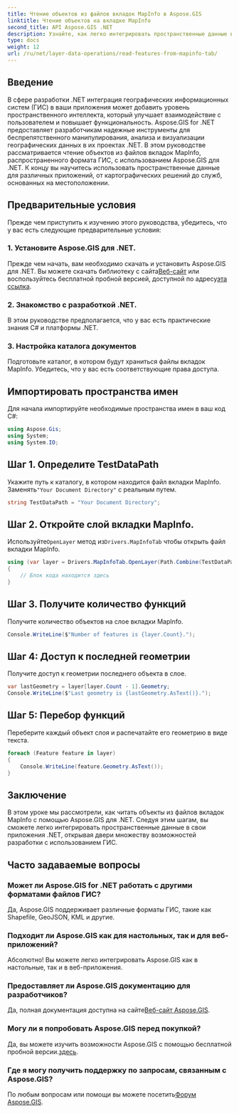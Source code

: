 ```yaml
---
title: Чтение объектов из файлов вкладок MapInfo в Aspose.GIS
linktitle: Чтение объектов на вкладке MapInfo
second_title: API Aspose.GIS .NET
description: Узнайте, как легко интегрировать пространственные данные в ваши .NET-приложения с помощью Aspose.GIS, что позволит вам без труда считывать объекты из файлов вкладок MapInfo.
type: docs
weight: 12
url: /ru/net/layer-data-operations/read-features-from-mapinfo-tab/
---
```

## Введение
В сфере разработки .NET интеграция географических информационных систем (ГИС) в ваши приложения может добавить уровень пространственного интеллекта, который улучшает взаимодействие с пользователем и повышает функциональность. Aspose.GIS for .NET предоставляет разработчикам надежные инструменты для беспрепятственного манипулирования, анализа и визуализации географических данных в их проектах .NET. В этом руководстве рассматривается чтение объектов из файлов вкладок MapInfo, распространенного формата ГИС, с использованием Aspose.GIS для .NET. К концу вы научитесь использовать пространственные данные для различных приложений, от картографических решений до служб, основанных на местоположении.
## Предварительные условия
Прежде чем приступить к изучению этого руководства, убедитесь, что у вас есть следующие предварительные условия:
### 1. Установите Aspose.GIS для .NET.
 Прежде чем начать, вам необходимо скачать и установить Aspose.GIS для .NET. Вы можете скачать библиотеку с сайта[Веб-сайт](https://releases.aspose.com/gis/net/) или воспользуйтесь бесплатной пробной версией, доступной по адресу[эта ссылка](https://releases.aspose.com/).
### 2. Знакомство с разработкой .NET.
В этом руководстве предполагается, что у вас есть практические знания C# и платформы .NET.
### 3. Настройка каталога документов
Подготовьте каталог, в котором будут храниться файлы вкладок MapInfo. Убедитесь, что у вас есть соответствующие права доступа.

## Импортировать пространства имен
Для начала импортируйте необходимые пространства имен в ваш код C#:
```csharp
using Aspose.Gis;
using System;
using System.IO;
```

## Шаг 1. Определите TestDataPath
 Укажите путь к каталогу, в котором находится файл вкладки MapInfo. Заменять`"Your Document Directory"` с реальным путем.
```csharp
string TestDataPath = "Your Document Directory";
```
## Шаг 2. Откройте слой вкладки MapInfo.
 Используйте`OpenLayer` метод из`Drivers.MapInfoTab` чтобы открыть файл вкладки MapInfo.
```csharp
using (var layer = Drivers.MapInfoTab.OpenLayer(Path.Combine(TestDataPath, "data.tab")))
{
    // Блок кода находится здесь
}
```
## Шаг 3. Получите количество функций
Получите количество объектов на слое вкладки MapInfo.
```csharp
Console.WriteLine($"Number of features is {layer.Count}.");
```
## Шаг 4: Доступ к последней геометрии
Получите доступ к геометрии последнего объекта в слое.
```csharp
var lastGeometry = layer[layer.Count - 1].Geometry;
Console.WriteLine($"Last geometry is {lastGeometry.AsText()}.");
```
## Шаг 5: Перебор функций
Переберите каждый объект слоя и распечатайте его геометрию в виде текста.
```csharp
foreach (Feature feature in layer)
{
    Console.WriteLine(feature.Geometry.AsText());
}
```

## Заключение
В этом уроке мы рассмотрели, как читать объекты из файлов вкладок MapInfo с помощью Aspose.GIS для .NET. Следуя этим шагам, вы сможете легко интегрировать пространственные данные в свои приложения .NET, открывая двери множеству возможностей разработки с использованием ГИС.
## Часто задаваемые вопросы
### Может ли Aspose.GIS for .NET работать с другими форматами файлов ГИС?
Да, Aspose.GIS поддерживает различные форматы ГИС, такие как Shapefile, GeoJSON, KML и другие.
### Подходит ли Aspose.GIS как для настольных, так и для веб-приложений?
Абсолютно! Вы можете легко интегрировать Aspose.GIS как в настольные, так и в веб-приложения.
### Предоставляет ли Aspose.GIS документацию для разработчиков?
 Да, полная документация доступна на сайте[Веб-сайт Aspose.GIS](https://reference.aspose.com/gis/net/).
### Могу ли я попробовать Aspose.GIS перед покупкой?
 Да, вы можете изучить возможности Aspose.GIS с помощью бесплатной пробной версии.[здесь](https://releases.aspose.com/).
### Где я могу получить поддержку по запросам, связанным с Aspose.GIS?
 По любым вопросам или помощи вы можете посетить[Форум Aspose.GIS](https://forum.aspose.com/c/gis/33).
